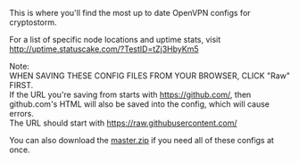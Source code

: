 This is where you'll find the most up to date OpenVPN configs for cryptostorm.

For a list of specific node locations and uptime stats, visit http://uptime.statuscake.com/?TestID=tZj3HbyKm5

Note:<br>
WHEN SAVING THESE CONFIG FILES FROM YOUR BROWSER, CLICK "Raw" FIRST.<br>
If the URL you're saving from starts with https://github.com/, then github.com's HTML will also be saved into the config, which will cause errors.<br>
The URL should start with https://raw.githubusercontent.com/

You can also download the [master.zip](https://github.com/cryptostorm/cryptostorm_client_configuration_files/archive/master.zip) if you need all of these configs at once.

